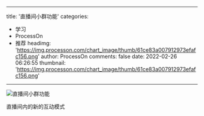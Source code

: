 
---
title: '直播间小群功能'
categories: 
 - 学习
 - ProcessOn
 - 推荐
headimg: 'https://img.processon.com/chart_image/thumb/61ce83a007912973efafc156.png'
author: ProcessOn
comments: false
date: 2022-02-26 06:26:55
thumbnail: 'https://img.processon.com/chart_image/thumb/61ce83a007912973efafc156.png'
---

<div>   
<img class="thumb" alt="直播间小群功能" src="https://img.processon.com/chart_image/thumb/61ce83a007912973efafc156.png" referrerpolicy="no-referrer">
<p>直播间内的新的互动模式</p>  
</div>
            